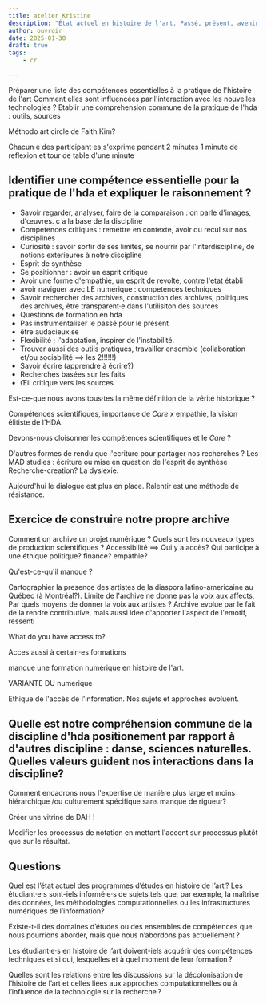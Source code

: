 ```yaml
---
title: atelier Kristine
description: "État actuel en histoire de l'art. Passé, présent, avenir du programme"
author: ouvroir
date: 2025-01-30
draft: true
tags: 
    - cr

---
```


Préparer une liste des compétences essentielles à la pratique de l'histoire de l'art
Comment elles sont influencées par l'interaction avec les nouvelles technologies ? 
Etablir une comprehension commune de la pratique de l'hda : outils, sources

Méthodo art circle de Faith Kim? 

Chacun·e des participant·es s'exprime pendant 2 minutes
1 minute de reflexion 
et tour de table d'une minute

## Identifier une compétence essentielle pour la pratique de l'hda et expliquer le raisonnement ?

- Savoir regarder, analyser, faire de la comparaison : on parle d'images, d'œuvres. c a la base de la discipline 
- Competences critiques : remettre en contexte, avoir du recul sur nos disciplines
- Curiosité : savoir sortir de ses limites, se nourrir par l'interdiscipline, de notions exterieures à notre discipline 
- Esprit de synthèse 
- Se positionner : avoir un esprit critique
- Avoir une forme d'empathie, un esprit de revolte, contre l'etat établi
- avoir naviguer avec LE numerique : competences techniques 
- Savoir rechercher des archives, construction des archives, politiques des archives, être transparent·e dans l'utilisiton des sources 
- Questions de formation en hda
- Pas instrumentaliser le passé pour le présent 
- être audacieux·se 
- Flexibilité ; l'adaptation, inspirer de l'instabilité.
- Trouver aussi des outils pratiques, travailler ensemble  (collaboration et/ou sociabilité ==> les 2!!!!!!)
- Savoir écrire (apprendre à écrire?)
- Recherches basées sur les faits
- Œil critique vers les sources

Est-ce-que nous avons tous·tes la même définition de la vérité historique ? 

Compétences scientifiques, importance de _Care_ x empathie, la vision élitiste de l'HDA. 

Devons-nous cloisonner les compétences scientifiques et le _Care_ ? 

D'autres formes de rendu que l'ecriture pour partager nos recherches ?
Les MAD studies : écriture ou mise en question de l'esprit de synthèse
Recherche-creation? 
La dyslexie.

Aujourd'hui le dialogue est plus en place. Ralentir est une méthode de résistance. 

## Exercice de construire notre propre archive 

Comment on archive un projet numérique ? 
Quels sont les nouveaux types de production scientifiques ? 
Accessibilité ==> Qui y a accès? 
Qui participe à une éthique politique? finance? empathie? 

Qu'est-ce-qu'il manque ? 

Cartographier la presence des artistes de la diaspora latino-americaine au Québec (à Montréal?). Limite de l'archive ne donne pas la voix aux affects, Par quels moyens de donner la voix aux artistes ? Archive evolue par le fait de la rendre contributive, mais aussi idee d'apporter l'aspect de l'emotif, ressenti 

What do you have access to? 

Acces aussi à certain·es formations

manque une formation numérique en histoire de l'art.

VARIANTE DU numerique 

Ethique de l'accès de l'information. Nos sujets et approches evoluent.


## Quelle est notre compréhension commune de la discipline d'hda positionement par rapport à d'autres discipline : danse, sciences naturelles. Quelles valeurs guident nos interactions dans la discipline?
Comment encadrons nous l'expertise de manière plus large et moins hiérarchique /ou culturement spécifique sans manque de rigueur? 

Créer une vitrine de DAH !

Modifier les processus de notation en mettant l'accent sur processus plutôt que sur le résultat.

## Questions 

Quel est l’état actuel des programmes d’études en histoire de l’art ? Les étudiant·e·s sont-iels informé·e·s de sujets tels que, par exemple, la maîtrise des données, les méthodologies computationnelles ou les infrastructures numériques de l’information?

Existe-t-il des domaines d’études ou des ensembles de compétences que nous pourrions aborder, mais que nous n’abordons pas actuellement ?

Les étudiant·e·s en histoire de l’art doivent-iels acquérir des compétences techniques et si oui, lesquelles et à quel moment de leur formation ?

Quelles sont les relations entre les discussions sur la décolonisation de l’histoire de l’art et celles liées aux approches computationnelles ou à l’influence de la technologie sur la recherche ?